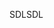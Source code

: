 <span data-ttu-id="2931d-101">SDL</span><span class="sxs-lookup"><span data-stu-id="2931d-101">SDL</span></span>